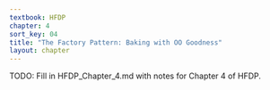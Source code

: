 ```yaml
---
textbook: HFDP
chapter: 4
sort_key: 04
title: "The Factory Pattern: Baking with OO Goodness"
layout: chapter
---
```



TODO: Fill in HFDP_Chapter_4.md with notes for Chapter 4 of HFDP.
